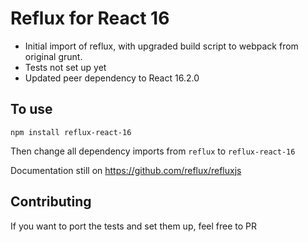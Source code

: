 # Reflux for React 16

* Initial import of reflux, with upgraded build script to webpack from original grunt.
* Tests not set up yet
* Updated peer dependency to React 16.2.0

## To use

`npm install reflux-react-16`

Then change all dependency imports from `reflux` to `reflux-react-16` 

Documentation still on https://github.com/reflux/refluxjs

## Contributing

If you want to port the tests and set them up, feel free to PR